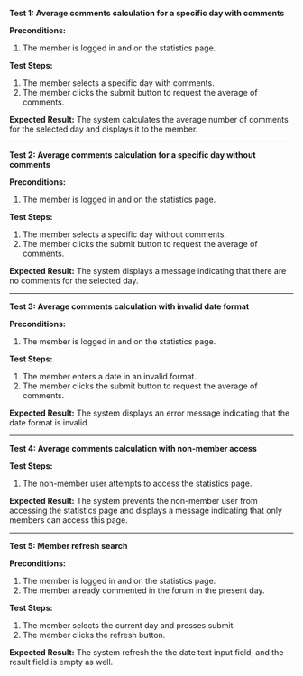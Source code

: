 **Test 1: Average comments calculation for a specific day with comments**

**Preconditions:**

1. The member is logged in and on the statistics page.

**Test Steps:**

1. The member selects a specific day with comments.
2. The member clicks the submit button to request the average of comments.

**Expected Result:**
The system calculates the average number of comments for the selected day and displays it to the member.

---

**Test 2: Average comments calculation for a specific day without comments**

**Preconditions:**

1. The member is logged in and on the statistics page.

**Test Steps:**

1. The member selects a specific day without comments.
2. The member clicks the submit button to request the average of comments.

**Expected Result:**
The system displays a message indicating that there are no comments for the selected day.

---

**Test 3: Average comments calculation with invalid date format**

**Preconditions:**

1. The member is logged in and on the statistics page.

**Test Steps:**

1. The member enters a date in an invalid format.
2. The member clicks the submit button to request the average of comments.

**Expected Result:**
The system displays an error message indicating that the date format is invalid.

---

**Test 4: Average comments calculation with non-member access**

**Test Steps:**

1. The non-member user attempts to access the statistics page.

**Expected Result:**
The system prevents the non-member user from accessing the statistics page and displays a message indicating that only members can access this page.

---

**Test 5: Member refresh search**

**Preconditions:**

1. The member is logged in and on the statistics page.
2. The member already commented in the forum in the present day.

**Test Steps:**

1. The member selects the current day and presses submit.
2. The member clicks the refresh button.

**Expected Result:**
The system refresh the the date text input field, and the result field is empty as well.
